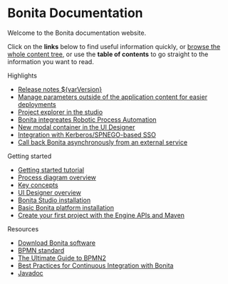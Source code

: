 #  Bonita Documentation

Welcome to the Bonita documentation website.

Click on the **links** below to find useful information quickly, or [browse the whole content tree](taxonomy.md), or use the **table of contents** to go straight to the information you want to read.

<div class="col-md-4">
<div class="panel panel-default">
<div class="panel-heading">Highlights</div>
<div class="panel-body">
<div class="menu-block-wrapper">

* [Release notes ${varVersion}](release-notes.md)<!--{li:.first .leaf}-->
* [Manage parameters outside of the application content for easier deployments](https://documentation.bonitasoft.com/bcd/3.0/livingapp_manage_configuration)<!--{li:.first .leaf}-->
* [Project explorer in the studio](release-notes.md#project-explorer)<!--{li:.first .leaf}-->
* [Bonita integreates Robotic Process Automation](release-notes.md#uipath)<!--{li:.first .leaf}-->
* [New modal container in the UI Designer](release-notes.md#modal)<!--{li:.first .leaf}-->
* [Integration with Kerberos/SPNEGO-based SSO](release-notes.md#kerberos)<!--{li:.first .leaf}-->
* [Call back Bonita asynchronously from an external service](release-notes.md#callback)<!--{li:.first .leaf}-->
<!--{ul:.menu .nav}-->

</div>
</div>
</div>
</div>
<div class="col-md-4">
<div class="panel panel-default">
<div class="panel-heading">Getting started</div>
<div class="panel-body">
<div class="menu-block-wrapper">

* [Getting started tutorial](getting-started-tutorial.md)<!--{li:.first .leaf}-->
* [Process diagram overview](diagram-overview.md)<!--{li:.leaf}-->
* [Key concepts](key-concepts.md)<!--{li:.leaf}-->
* [UI Designer overview](ui-designer-overview.md)<!--{li:.leaf}-->
* [Bonita Studio installation](bonita-bpm-studio-installation.md)<!--{li:.leaf}-->
* [Basic Bonita platform installation](tomcat-bundle.md)<!--{li:.leaf}-->
* [Create your first project with the Engine APIs and Maven](create-your-first-project-with-the-engine-apis-and-maven.md)<!--{li:.last .leaf}-->
<!--{ul:.menu .nav}-->

</div>
</div>
</div>
</div>
<div class="col-md-4">
<div class="panel panel-default">
<div class="panel-heading">Resources</div>
<div class="panel-body">
<div class="menu-block-wrapper menu-name-menu-quicklinks">

* [Download Bonita software](http://www.bonitasoft.com/how-we-do-it/downloads)<!--{li:.first .leaf}-->
* [BPMN standard](http://www.bpmn.org/)<!--{li:.leaf}-->
* [The Ultimate Guide to BPMN2](http://www.bonitasoft.com/for-you-to-read/bpm-library/ultimate-guide-bpmn)<!--{li:.leaf}-->
* [Best Practices for Continuous Integration with Bonita](http://www.bonitasoft.com/for-you-to-read/bpm-library/best-practices-continuous-integration-bonita-bpm)<!--{li:.leaf}-->
* [Javadoc](http://documentation.bonitasoft.com/javadoc/api/${varVersion}/index.html)<!--{li:.leaf .last}-->
<!--{ul:.menu .nav}-->

</div>
</div>
</div>
</div>

